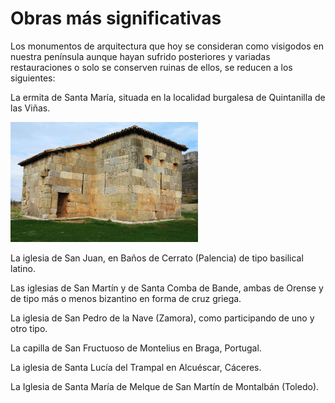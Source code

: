 # Obras más significativas

Los monumentos de arquitectura que hoy se consideran como visigodos en nuestra península aunque hayan sufrido posteriores y variadas restauraciones o solo se conserven ruinas de ellos, se reducen a los siguientes:

La ermita de Santa María, situada en la localidad burgalesa de Quintanilla de las Viñas.

<img src="img/ermita.jpg" alt="ermita" width="300"/>

La iglesia de San Juan, en Baños de Cerrato (Palencia) de tipo basilical latino.

Las iglesias de San Martín y de Santa Comba de Bande, ambas de Orense y de tipo más o menos bizantino en forma de cruz griega.

La iglesia de San Pedro de la Nave (Zamora), como participando de uno y otro tipo.

La capilla de San Fructuoso de Montelius en Braga, Portugal.

La iglesia de Santa Lucía del Trampal en Alcuéscar, Cáceres.

La Iglesia de Santa María de Melque de San Martín de Montalbán (Toledo).
